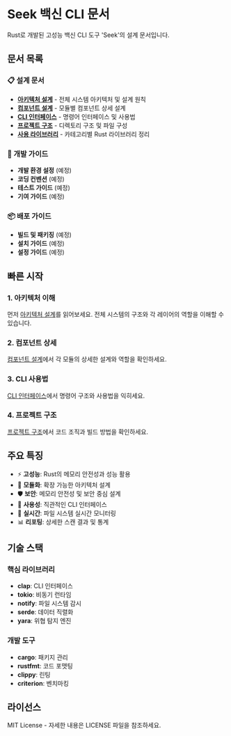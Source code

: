 # Seek 백신 CLI 문서

Rust로 개발된 고성능 백신 CLI 도구 'Seek'의 설계 문서입니다.

## 문서 목록

### 📋 설계 문서
- **[아키텍처 설계](architecture.md)** - 전체 시스템 아키텍처 및 설계 원칙
- **[컴포넌트 설계](components.md)** - 모듈별 컴포넌트 상세 설계
- **[CLI 인터페이스](cli-interface.md)** - 명령어 인터페이스 및 사용법
- **[프로젝트 구조](project-structure.md)** - 디렉토리 구조 및 파일 구성
- **[사용 라이브러리](libraries.md)** - 카테고리별 Rust 라이브러리 정리

### 🚀 개발 가이드
- **개발 환경 설정** (예정)
- **코딩 컨벤션** (예정)
- **테스트 가이드** (예정)
- **기여 가이드** (예정)

### 📦 배포 가이드
- **빌드 및 패키징** (예정)
- **설치 가이드** (예정)
- **설정 가이드** (예정)

## 빠른 시작

### 1. 아키텍처 이해
먼저 [아키텍처 설계](architecture.md)를 읽어보세요. 전체 시스템의 구조와 각 레이어의 역할을 이해할 수 있습니다.

### 2. 컴포넌트 상세
[컴포넌트 설계](components.md)에서 각 모듈의 상세한 설계와 역할을 확인하세요.

### 3. CLI 사용법
[CLI 인터페이스](cli-interface.md)에서 명령어 구조와 사용법을 익히세요.

### 4. 프로젝트 구조
[프로젝트 구조](project-structure.md)에서 코드 조직과 빌드 방법을 확인하세요.

## 주요 특징

- ⚡ **고성능**: Rust의 메모리 안전성과 성능 활용
- 🔧 **모듈화**: 확장 가능한 아키텍처 설계
- 🛡️ **보안**: 메모리 안전성 및 보안 중심 설계
- 📱 **사용성**: 직관적인 CLI 인터페이스
- 🔄 **실시간**: 파일 시스템 실시간 모니터링
- 📊 **리포팅**: 상세한 스캔 결과 및 통계

## 기술 스택

### 핵심 라이브러리
- **clap**: CLI 인터페이스
- **tokio**: 비동기 런타임
- **notify**: 파일 시스템 감시
- **serde**: 데이터 직렬화
- **yara**: 위협 탐지 엔진

### 개발 도구
- **cargo**: 패키지 관리
- **rustfmt**: 코드 포맷팅
- **clippy**: 린팅
- **criterion**: 벤치마킹

## 라이선스

MIT License - 자세한 내용은 LICENSE 파일을 참조하세요.
